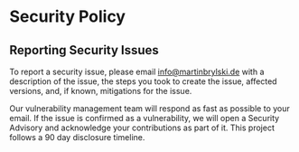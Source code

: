 # Security Policy

## Reporting Security Issues

To report a security issue, please email info@martinbrylski.de with a description of the issue, the steps you took to create the issue, affected versions, and, if known, mitigations for the issue.

Our vulnerability management team will respond as fast as possible to your email. If the issue is confirmed as a vulnerability, we will open a Security Advisory and acknowledge your contributions as part of it. This project follows a 90 day disclosure timeline.
